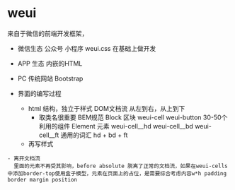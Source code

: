  # weui
   来自于微信的前端开发框架，
   - 微信生态 公众号 小程序 
   weui.css 在基础上做开发
   - APP 生态
   内嵌的HTML
   - PC 传统网站 Bootstrap

   - 界面的编写过程
     - html 结构，独立于样式
       DOM文档流 从左到右，从上到下
       - 取类名很重要 
       BEM规范
       Block 区块 weui-cell weui-button 30-50个利用的组件
       Element 元素 weui-cell__hd  weui-cell__bd  weui-cell__ft
       通用的词汇 hd + bd + ft 
     - 再写样式

    - 离开文档流 
      里面的元素不再受其影响，before absolute 脱离了正常的文档流，如果在weui-cells中添加border-top使用盒子模型，元素在页面上的占位，是需要综合考虑内容w*h padding border margin position